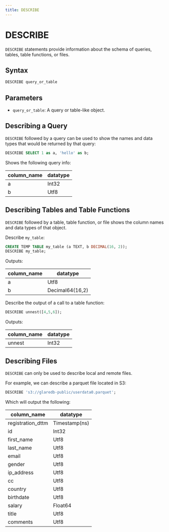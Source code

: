 ```yaml
---
title: DESCRIBE
---
```


# DESCRIBE

`DESCRIBE` statements provide information about the schema of queries, tables,
table functions, or files.

## Syntax

```sql
DESCRIBE query_or_table
```

## Parameters

- `query_or_table`: A query or table-like object.

## Describing a Query

`DESCRIBE` followed by a query can be used to show the names and data types that
would be returned by that query:

```sql
DESCRIBE SELECT 1 as a, 'hello' as b;
```

Shows the following query info:

| column_name | datatype |
|-------------|----------|
| a           | Int32    |
| b           | Utf8     |

## Describing Tables and Table Functions

`DESCRIBE` followed by a table, table function, or file shows the column names
and data types of that object.

Describe `my_table`:

```sql
CREATE TEMP TABLE my_table (a TEXT, b DECIMAL(16, 2));
DESCRIBE my_table;
```

Outputs:

| column_name | datatype        |
|-------------|-----------------|
| a           | Utf8            |
| b           | Decimal64(16,2) |

Describe the output of a call to a table function:

```sql
DESCRIBE unnest([4,5,6]);
```

Outputs:

| column_name | datatype |
|-------------|----------|
| unnest      | Int32    |

## Describing Files

`DESCRIBE` can only be used to describe local and remote files.

For example, we can describe a parquet file located in S3:

```sql
DESCRIBE 's3://glaredb-public/userdata0.parquet';
```

Which will output the following:

| column_name       | datatype      |
|-------------------|---------------|
| registration_dttm | Timestamp(ns) |
| id                | Int32         |
| first_name        | Utf8          |
| last_name         | Utf8          |
| email             | Utf8          |
| gender            | Utf8          |
| ip_address        | Utf8          |
| cc                | Utf8          |
| country           | Utf8          |
| birthdate         | Utf8          |
| salary            | Float64       |
| title             | Utf8          |
| comments          | Utf8          |

